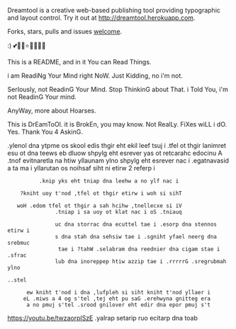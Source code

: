 Dreamtool is a creative web-based publishing tool providing typographic and layout control. Try it out at http://dreamtool.herokuapp.com.

Forks, stars, pulls and issues [welcome](
https://github.com/unicornrainbow/dreamtool/).

:) 💕💜🌟⭐️🐬🦄🌈🌸

This is a README, and in it You can Read Things.

i am ReadiNg Your Mind right NoW. Just Kidding, no i'm not.

SerIously, not ReadinG Your Mind. Stop ThinkinG about That. i Told You, i'm not ReadinG Your mind.

AnyWay, more about Hoarses.

This is DrEamToOl. it is BrokEn, you may know. Not RealLy. FiXes wiLL i dO. Yes. Thank You 4 AskinG.

.ylenol dna ytpme os skool edis thgir eht ekil leef tsuj i .tfel ot thgir lanimret esu ot dna teews eb dluow shpylg eht esrever yas ot retcarahc edocinu A .tnof evitnaretla na htiw yllaunam ylno shpylg eht esrever nac i .egatnavasid a ta ma i yllarutan os noihsaf siht ni etirw 2 referp i



              .knip yks eht tniap dna leehw a no ylf nac i

        ?kniht uoy t'nod ,tfel ot thgir etirw i woh si sihT

       woH .edom tfel ot thgir a sah hcihw ,tnellecxe si iV                         
                   .tniap i sa uoy ot klat nac i oS .tniauq
                   
                   uc dna storrac dna ecuttel tae i .esorp dna stennos etirw i
                   s dna stah dna sehsiw tae i .sgniht yfael neerg dna srebmuc
                    tae i ?tahW .selabram dna reednier dna cigam stae i .sfrac
                   lub dna inoreppep htiw azzip tae i .rrrrrG .sregrubmah ylno
                                                                        ..stel

          ew kniht t'nod i dna ,lufpleh si siht kniht t'nod yllaer i
         eL .miws a 4 og s'tel ,tej eht pu saG .erehwyna gnitteg era 
          a no pmuj s'tel .srood gnilover eht edir dna epor pmuj s't
 https://youtu.be/twzaorplSzE   .yalrap setarip ruo ecitarp dna toab

                           
                           
                           
